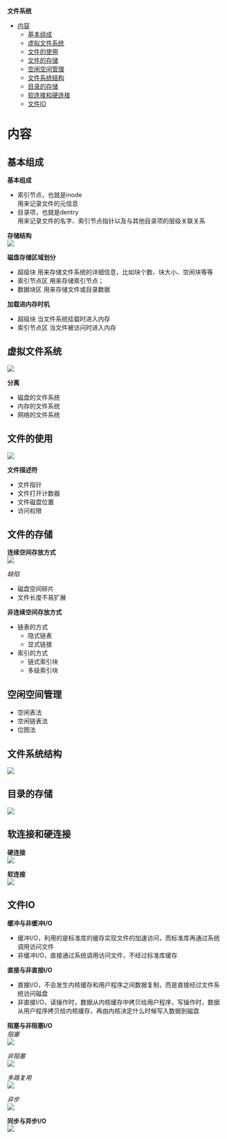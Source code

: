 **文件系统**
- [内容](#内容)
  - [基本组成](#基本组成)
  - [虚拟文件系统](#虚拟文件系统)
  - [文件的使用](#文件的使用)
  - [文件的存储](#文件的存储)
  - [空闲空间管理](#空闲空间管理)
  - [文件系统结构](#文件系统结构)
  - [目录的存储](#目录的存储)
  - [软连接和硬连接](#软连接和硬连接)
  - [文件IO](#文件io)

# 内容 #
## 基本组成 ##
**基本组成**  
- 索引节点，也就是inode  
  用来记录文件的元信息
- 目录项，也就是dentry  
  用来记录文件的名字、索引节点指针以及与其他目录项的层级关联关系

**存储结构**  
![](./images/file_system_base.webp)  

**磁盘存储区域划分**  
- 超级块 用来存储文件系统的详细信息，比如块个数、块大小、空闲块等等
- 索引节点区 用来存储索引节点；
- 数据块区 用来存储文件或目录数据

**加载进内存时机**  
- 超级块 当文件系统挂载时进入内存
- 索引节点区 当文件被访问时进入内存

## 虚拟文件系统 ##
![](./images/file_system_virtual.webp)  

**分离**  
- 磁盘的文件系统
- 内存的文件系统
- 网络的文件系统

## 文件的使用 ##
![](./images/file_system_use.webp)  

**文件描述符**  
- 文件指针
- 文件打开计数器
- 文件磁盘位置
- 访问权限

## 文件的存储 ##
**连续空间存放方式**  
![](./images/file_system_sequence_store.webp)

*缺陷*  
- 磁盘空间碎片
- 文件长度不易扩展

**非连续空间存放方式**  
- 链表的方式
  - 隐式链表
  - 显式链接
- 索引的方式
  - 链式索引块
  - 多级索引块

## 空闲空间管理 ##
- 空闲表法
- 空闲链表法
- 位图法

## 文件系统结构 ##
![](./images/file_system_structure.webp)  

## 目录的存储 ##
![](./images/file_system_directory.webp)  

## 软连接和硬连接 ##
**硬连接**  
![](./images/file_system_hard_link.webp)  

**软连接**  
![](./images/file_system_symboal_link.webp)  

## 文件IO ##
**缓冲与非缓冲I/O**  
- 缓冲I/O，利用的是标准库的缓存实现文件的加速访问，而标准库再通过系统调用访问文件
- 非缓冲I/O，直接通过系统调用访问文件，不经过标准库缓存

**直接与非直接I/O**  
- 直接I/O，不会发生内核缓存和用户程序之间数据复制，而是直接经过文件系统访问磁盘
- 非直接I/O，读操作时，数据从内核缓存中拷贝给用户程序，写操作时，数据从用户程序拷贝给内核缓存，再由内核决定什么时候写入数据到磁盘

**阻塞与非阻塞I/O**  
*阻塞*  
![](./images/file_system_io_block.webp)

*非阻塞*  
![](./images/file_system_io_no_block.webp)

*多路复用*  
![](./images/file_system_io_select.webp)

*异步*  
![](.images/file_system_io_aio.webp)

**同步与异步I/O**  
![](./images/file_system_io.webp)  
